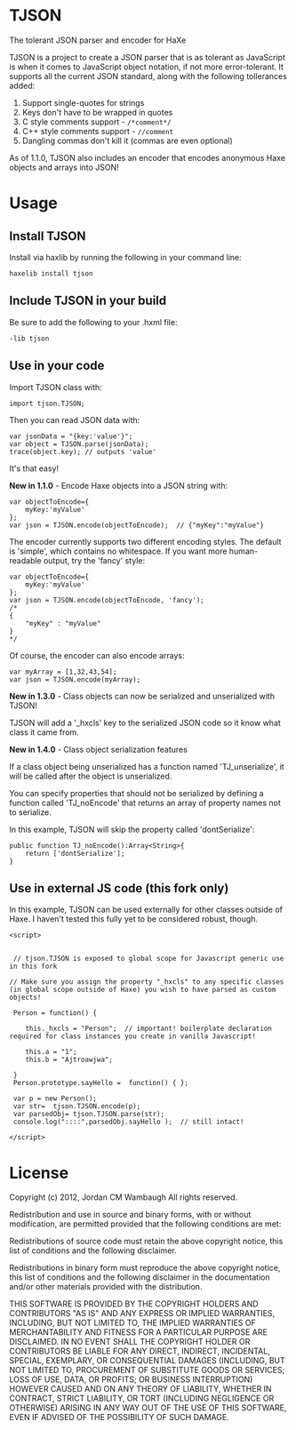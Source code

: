 TJSON
=====

The tolerant JSON parser and encoder for HaXe

TJSON is a project to create a JSON parser that is as tolerant as JavaScript is when it comes to JavaScript object notation, if not more error-tolerant.
It supports all the current JSON standard, along with the following tollerances added:

1. Support single-quotes for strings
2. Keys don't have to be wrapped in quotes
3. C style comments support - `/*comment*/`
4. C++ style comments support - `//comment`
5. Dangling commas don't kill it (commas  are even optional)

As of 1.1.0, TJSON also includes an encoder that encodes anonymous Haxe objects and arrays into JSON!

Usage
=====

Install TJSON
-------------

Install via haxlib by running the following in your command line:

	haxelib install tjson


Include TJSON in your build
---------------------------
Be sure to add the following to your .hxml file:

	-lib tjson


Use in your code
----------------

Import TJSON class with:

	import tjson.TJSON;

Then you can read JSON data with:

	var jsonData = "{key:'value'}";
	var object = TJSON.parse(jsonData);
	trace(object.key); // outputs 'value'

It's that easy!

**New in 1.1.0** - Encode Haxe objects into a JSON string with:

	var objectToEncode={
		myKey:'myValue'
	};
	var json = TJSON.encode(objectToEncode);  // {"myKey":"myValue"}

The encoder currently supports two different encoding styles. The default is 'simple', which contains no whitespace. If you want more human-readable output, try the 'fancy' style:

	var objectToEncode={
		myKey:'myValue'
	};
	var json = TJSON.encode(objectToEncode, 'fancy');
	/*
	{
		"myKey" : "myValue"
	}
	*/

Of course, the encoder can also encode arrays:

	var myArray = [1,32,43,54];
	var json = TJSON.encode(myArray);


**New in 1.3.0** - Class objects can now be serialized and unserialized with TJSON!

TJSON will add a '_hxcls' key to the serialized JSON code so it know what class it came from.


**New in 1.4.0** - Class object serialization features

If a class object being unserialized has a function named 'TJ_unserialize', it will be called after the object is unserialized.

You can specify properties that should not be serialized by defining a function called 'TJ_noEncode' that returns an array of property names not to serialize.

In this example, TJSON will skip the property called 'dontSerialize':
    
    public function TJ_noEncode():Array<String>{
        return ['dontSerialize'];
    }
    
 
Use in external JS code (this fork only)
------------------------------------

In this example, TJSON can be used externally for other classes outside of Haxe. 
I haven't tested this fully yet to be considered robust, though.

	<script>
	

	 // tjson.TJSON is exposed to global scope for Javascript generic use in this fork
	 
  	// Make sure you assign the property "_hxcls" to any specific classes (in global scope outside of Haxe) you wish to have parsed as custom objects!
	 
	 Person = function() {
	 	
	 	this._hxcls = "Person";  // important! boilerplate declaration required for class instances you create in vanilla Javascript!
	 	
		this.a = "1";
		this.b = "Ajtroawjwa";
		
	 }
	 Person.prototype.sayHello =  function() { };
	 
	 var p = new Person();
	 var str=  tjson.TJSON.encode(p);
	 var parsedObj= tjson.TJSON.parse(str);
	 console.log("::::",parsedObj.sayHello );  // still intact!
	 
	</script>


License
=======

Copyright (c) 2012, Jordan CM Wambaugh
All rights reserved.

Redistribution and use in source and binary forms, with or without modification, are permitted provided that the following conditions are met:

Redistributions of source code must retain the above copyright notice, this list of conditions and the following disclaimer.

Redistributions in binary form must reproduce the above copyright notice, this list of conditions and the following disclaimer in the documentation and/or other materials provided with the distribution.

THIS SOFTWARE IS PROVIDED BY THE COPYRIGHT HOLDERS AND CONTRIBUTORS "AS IS" AND ANY EXPRESS OR IMPLIED WARRANTIES, INCLUDING, BUT NOT LIMITED TO, THE IMPLIED WARRANTIES OF MERCHANTABILITY AND FITNESS FOR A PARTICULAR PURPOSE ARE DISCLAIMED. IN NO EVENT SHALL THE COPYRIGHT HOLDER OR CONTRIBUTORS BE LIABLE FOR ANY DIRECT, INDIRECT, INCIDENTAL, SPECIAL, EXEMPLARY, OR CONSEQUENTIAL DAMAGES (INCLUDING, BUT NOT LIMITED TO, PROCUREMENT OF SUBSTITUTE GOODS OR SERVICES; LOSS OF USE, DATA, OR PROFITS; OR BUSINESS INTERRUPTION) HOWEVER CAUSED AND ON ANY THEORY OF LIABILITY, WHETHER IN CONTRACT, STRICT LIABILITY, OR TORT (INCLUDING NEGLIGENCE OR OTHERWISE) ARISING IN ANY WAY OUT OF THE USE OF THIS SOFTWARE, EVEN IF ADVISED OF THE POSSIBILITY OF SUCH DAMAGE.


